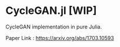 # CycleGAN.jl [WIP]
CycleGAN implementation in pure Julia.

Paper Link : https://arxiv.org/abs/1703.10593
